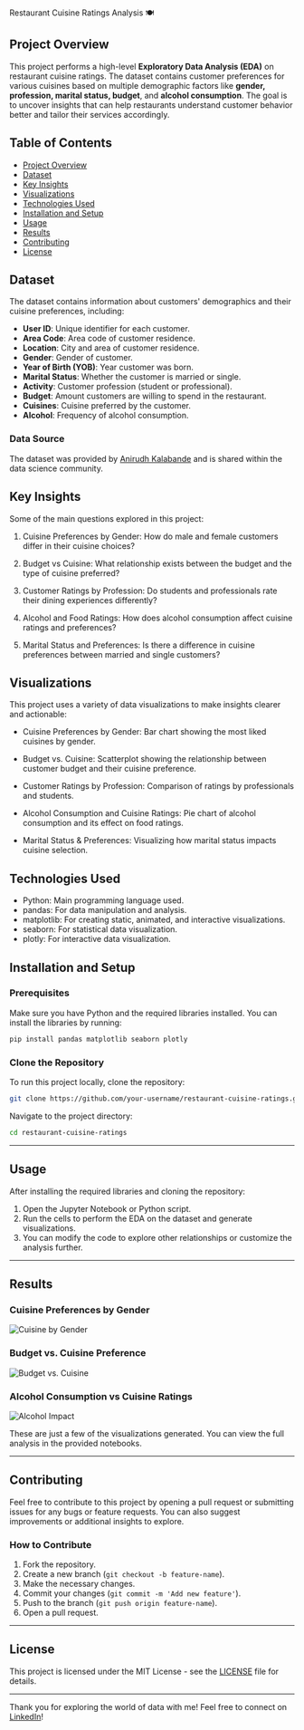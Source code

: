 Restaurant Cuisine Ratings Analysis 🍽️

## Project Overview

This project performs a high-level **Exploratory Data Analysis (EDA)** on restaurant cuisine ratings. The dataset contains customer preferences for various cuisines based on multiple demographic factors like **gender, profession, marital status, budget**, and **alcohol consumption**. The goal is to uncover insights that can help restaurants understand customer behavior better and tailor their services accordingly.

## Table of Contents

- [Project Overview](#project-overview)
- [Dataset](#dataset)
- [Key Insights](#key-insights)
- [Visualizations](#visualizations)
- [Technologies Used](#technologies-used)
- [Installation and Setup](#installation-and-setup)
- [Usage](#usage)
- [Results](#results)
- [Contributing](#contributing)
- [License](#license)


## Dataset

The dataset contains information about customers' demographics and their cuisine preferences, including:

- **User ID**: Unique identifier for each customer.
- **Area Code**: Area code of customer residence.
- **Location**: City and area of customer residence.
- **Gender**: Gender of customer.
- **Year of Birth (YOB)**: Year customer was born.
- **Marital Status**: Whether the customer is married or single.
- **Activity**: Customer profession (student or professional).
- **Budget**: Amount customers are willing to spend in the restaurant.
- **Cuisines**: Cuisine preferred by the customer.
- **Alcohol**: Frequency of alcohol consumption.

### Data Source

The dataset was provided by [Anirudh Kalabande](https://github.com/anirudhk08) and is shared within the data science community.


## Key Insights

Some of the main questions explored in this project:

1. Cuisine Preferences by Gender: How do male and female customers differ in their cuisine choices?

2. Budget vs Cuisine: What relationship exists between the budget and the type of cuisine preferred?

3. Customer Ratings by Profession: Do students and professionals rate their dining experiences differently?

4. Alcohol and Food Ratings: How does alcohol consumption affect cuisine ratings and preferences?

5. Marital Status and Preferences: Is there a difference in cuisine preferences between married and single customers?


## Visualizations

This project uses a variety of data visualizations to make insights clearer and actionable:

- Cuisine Preferences by Gender: Bar chart showing the most liked cuisines by gender.

- Budget vs. Cuisine: Scatterplot showing the relationship between customer budget and their cuisine preference.

- Customer Ratings by Profession: Comparison of ratings by professionals and students.

- Alcohol Consumption and Cuisine Ratings: Pie chart of alcohol consumption and its effect on food ratings.

- Marital Status & Preferences: Visualizing how marital status impacts cuisine selection.


## Technologies Used

- Python: Main programming language used.
- pandas: For data manipulation and analysis.
- matplotlib: For creating static, animated, and interactive visualizations.
- seaborn: For statistical data visualization.
- plotly: For interactive data visualization.



## Installation and Setup

### Prerequisites

Make sure you have Python and the required libraries installed. You can install the libraries by running:

```bash
pip install pandas matplotlib seaborn plotly
```

### Clone the Repository

To run this project locally, clone the repository:

```bash
git clone https://github.com/your-username/restaurant-cuisine-ratings.git
```

Navigate to the project directory:

```bash
cd restaurant-cuisine-ratings
```

---

## Usage

After installing the required libraries and cloning the repository:

1. Open the Jupyter Notebook or Python script.
2. Run the cells to perform the EDA on the dataset and generate visualizations.
3. You can modify the code to explore other relationships or customize the analysis further.

---

## Results

### Cuisine Preferences by Gender
![Cuisine by Gender](images/cuisine_by_gender.png)

### Budget vs. Cuisine Preference
![Budget vs. Cuisine](images/budget_vs_cuisine.png)

### Alcohol Consumption vs Cuisine Ratings
![Alcohol Impact](images/alcohol_impact.png)

These are just a few of the visualizations generated. You can view the full analysis in the provided notebooks.

---

## Contributing

Feel free to contribute to this project by opening a pull request or submitting issues for any bugs or feature requests. You can also suggest improvements or additional insights to explore.

### How to Contribute

1. Fork the repository.
2. Create a new branch (`git checkout -b feature-name`).
3. Make the necessary changes.
4. Commit your changes (`git commit -m 'Add new feature'`).
5. Push to the branch (`git push origin feature-name`).
6. Open a pull request.

---

## License

This project is licensed under the MIT License - see the [LICENSE](LICENSE) file for details.

---

Thank you for exploring the world of data with me! Feel free to connect on [LinkedIn](https://www.linkedin.com/in/surabhi-jaiswal)!

